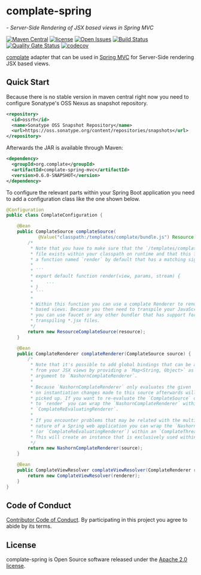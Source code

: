 # complate-spring
*- Server-Side Rendering of JSX based views in Spring MVC*

[![Maven Central](https://maven-badges.herokuapp.com/maven-central/org.complate/complate-spring/badge.svg)](https://maven-badges.herokuapp.com/maven-central/org.complate/complate-spring) [![license](https://img.shields.io/badge/License-Apache%202.0-blue.svg)](https://www.apache.org/licenses/LICENSE-2.0) [![Open Issues](https://img.shields.io/github/issues/complate/complate-spring.svg)](https://github.com/complate/complate-spring/issues) [![Build Status](https://travis-ci.org/complate/complate-spring.svg?branch=master)](https://travis-ci.org/complate/complate-spring) [![Quality Gate Status](https://sonarcloud.io/api/project_badges/measure?project=org.complate%3Acomplate-spring-mvc&metric=alert_status)](https://sonarcloud.io/dashboard?id=org.complate%3Acomplate-spring-mvc) [![codecov](https://codecov.io/gh/complate/complate-spring/branch/master/graph/badge.svg)](https://codecov.io/gh/complate/complate-spring)

[complate](https://complate.org) adapter that can be used in
[Spring MVC](https://docs.spring.io/spring/docs/current/spring-framework-reference/web.html)
for Server-Side rendering JSX based views.


## Quick Start

Because there is no stable version in maven central right now you need to
configure Sonatype's OSS Nexus as snapshot repository.

```xml
<repository>
  <id>ossrh</id>
  <name>Sonatype OSS Snapshot Repository</name>
  <url>https://oss.sonatype.org/content/repositories/snapshots</url>
</repository>
```

Afterwards the JAR is available through Maven:

```xml
<dependency>
  <groupId>org.complate</groupId>
  <artifactId>complate-spring-mvc</artifactId>
  <version>0.6.0-SNAPSHOT</version>
</dependency>
```

To configure the relevant parts within your Spring Boot application you need to
add a configuration class like the one shown below.

```java
@Configuration
public class ComplateConfiguration {

    @Bean
    public ComplateSource complateSource(
            @Value("classpath:/templates/complate/bundle.js") Resource resource) {
        /*
         * Note that you have to make sure that the `/templates/complate/bundle.js`
         * file exists within your classpath on runtime and that this file exports
         * a function named `render` by default that has a matching signature:
         *
         * ```
         * export default function render(view, params, stream) {
         *     ...
         * }
         * ```
         *
         * Within this function you can use a complate Renderer to render JSX
         * based views. Because you then need to transpile your JavaScript code
         * you can use faucet or any other bundler that has support for
         * transpiling *.jsx files.
         */
        return new ResourceComplateSource(resource);
    }

    @Bean
    public ComplateRenderer complateRenderer(ComplateSource source) {
        /*
         * Note that it's possible to add global bindings that can be accessed
         * from your JSX views by providing a `Map<String, Object>` as second
         * argument to `NashornComplateRenderer`.
         *
         * Because `NashornComplateRenderer` only evaluates the given `ComplateSource`
         * on instantiation changes made to this source afterwards will not be
         * picked up. If you want to re-evaluate the `ComplateSource` on every call
         * to `render` you can wrap the `NashornComplateRenderer` within an
         * `ComplateReEvaluatingRenderer`.
         *
         * If you encounter problems that may be related with the multi threaded
         * nature of a Spring web application you can wrap the `NashornComplateRenderer`
         * (or `ComplateReEvaluatingRenderer`) within an `ComplateThreadLocalRenderer`.
         * This will create an instance that is exclusively used within a thread.
         */
        return new NashornComplateRenderer(source);
    }

    @Bean
    public ComplateViewResolver complateViewResolver(ComplateRenderer renderer) {
        return new ComplateViewResolver(renderer);
    }
}
```


## Code of Conduct

[Contributor Code of Conduct](./CODE_OF_CONDUCT.md). By participating in this
project you agree to abide by its terms.


## License

complate-spring is Open Source software released under the
[Apache 2.0 license](http://www.apache.org/licenses/LICENSE-2.0.html).
